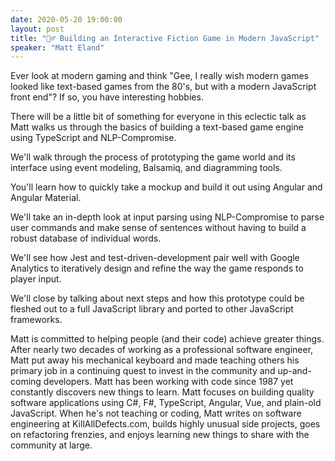 ```yaml
---
date: 2020-05-20 19:00:00
layout: post
title: "🧙‍♂️ Building an Interactive Fiction Game in Modern JavaScript"
speaker: "Matt Eland"
---
```


Ever look at modern gaming and think "Gee, I really wish modern games looked like text-based games from the 80's, but with a modern JavaScript front end"? If so, you have interesting hobbies.

There will be a little bit of something for everyone in this eclectic talk as Matt walks us through the basics of building a text-based game engine using TypeScript and NLP-Compromise.

We'll walk through the process of prototyping the game world and its interface using event modeling, Balsamiq, and diagramming tools.

You'll learn how to quickly take a mockup and build it out using Angular and Angular Material.

We'll take an in-depth look at input parsing using NLP-Compromise to parse user commands and make sense of sentences without having to build a robust database of individual words.

We'll see how Jest and test-driven-development pair well with Google Analytics to iteratively design and refine the way the game responds to player input.

We'll close by talking about next steps and how this prototype could be fleshed out to a full JavaScript library and ported to other JavaScript frameworks.

Matt is committed to helping people (and their code) achieve greater things. After nearly two decades of working as a professional software engineer, Matt put away his mechanical keyboard and made teaching others his primary job in a continuing quest to invest in the community and up-and-coming developers. Matt has been working with code since 1987 yet constantly discovers new things to learn. Matt focuses on building quality software applications using C#, F#, TypeScript, Angular, Vue, and plain-old JavaScript. When he's not teaching or coding, Matt writes on software engineering at KillAllDefects.com, builds highly unusual side projects, goes on refactoring frenzies, and enjoys learning new things to share with the community at large.
